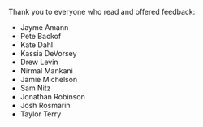 Thank you to everyone who read and offered feedback:

* Jayme Amann
* Pete Backof
* Kate Dahl
* Kassia DeVorsey
* Drew Levin
* Nirmal Mankani
* Jamie Michelson
* Sam Nitz
* Jonathan Robinson
* Josh Rosmarin
* Taylor Terry
